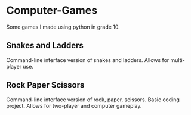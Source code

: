 # Computer-Games
Some games I made using python in grade 10.
## Snakes and Ladders
Command-line interface version of snakes and ladders. Allows for multi-player use.
## Rock Paper Scissors
Command-line interface version of rock, paper, scissors. Basic coding project. Allows for two-player and computer gameplay.
